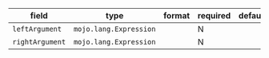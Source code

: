 | field | type | format | required | default | description |
|---|---|---|---|---|---|
| `leftArgument` | `mojo.lang.Expression` |  | N |  |
| `rightArgument` | `mojo.lang.Expression` |  | N |  |
